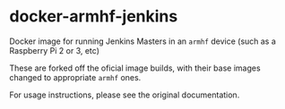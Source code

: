 # docker-armhf-jenkins

Docker image for running Jenkins Masters in an `armhf` device (such as a Raspberry Pi 2 or 3, etc)

These are forked off the oficial image builds, with their base images changed to appropriate `armhf` ones.

For usage instructions, please see the original documentation.
